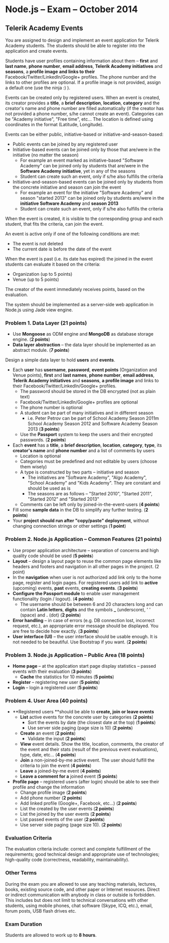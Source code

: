 # Node.js – Exam – October 2014
## Telerik Academy Events

You are assigned to design and implement an event application for Telerik Academy students. The students should be able to register into the application and create events.

Students have user profiles containing information about them – **first** and **last name**, **phone number**, **email address**, **Telerik Academy initiatives** and **seasons**, a **profile image** **and links to their** Facebook/Twitter/LinkedIn/Google+ profiles. The phone number and the links to other profiles are optional. If a profile image is not provided, assign a default one (use the ninja :) ).

Events can be created only by registered users. When an event is created, its creator provides a **title**, a **brief description**, **location**, **category** and the creator's name and phone number are filled automatically (if the creator has not provided a phone number, s/he cannot create an event). Categories can be "Academy initiative", "Free time", etc… The location is defined using coordinates in the format (Latitude, Longitude).

Events can be either public, initiative-based or initiative-and-season-based:
- Public events can be joined by any registered user
- Initiative-based events can be joined only by those that are/were in the initiative (no matter the season)
  - For example an event marked as initiative-based "Software Academy” can be joined only by students that are/were in the **Software Academy initiative**, yet in any of the seasons
  - Student can create such an event, only if s/he also fulfills the criteria
- Initiative-and-season-based events can be joined only by students from the concrete initiative and season can join the event
  - For example an event for the initiative "Software Academy" and season "started 2013" can be joined only by students are/were in the **initiative Software Academy** and **season 2013**
  - Student can create such an event, only if s/he also fulfills the criteria

When the event is created, it is visible to the corresponding group and each student, that fits the criteria, can join the event.

An event is active only if one of the following conditions are met:
- The event is not deleted
- The current date is before the date of the event

When the event is past (i.e. its date has expired) the joined in the event students can evaluate it based on the criteria:
- Organization (up to 5 points)
- Venue (up to 5 points)

The creator of the event immediately receives points, based on the evaluation.

The system should be implemented as a server-side web application in Node.js using Jade view engine.

### Problem 1. Data Layer (21 points)
- Use **Mongoose** as ODM engine and **MongoDB** as database storage engine. (**2 points**)
- **Data layer abstraction** – the data layer should be implemented as an abstract module. (**7 points**)

Design a simple data layer to hold **users** and **events**.
- Each **user** has **username**, **password**, **event points** (Organization and Venue points), **first** and **last names**, **phone number**, **email address**, **Telerik Academy initiatives** and **seasons**, **a profile image** and links to their Facebook/Twitter/LinkedIn/Google+ profiles.
  - The password should be stored in the DB encrypted (not as plain text)
  - Facebook/Twitter/LinkedIn/Google+ profiles are optional
  - The phone number is optional
  - A student can be part of many initiatives and in different season
    - i.e. Peter Petrov can be part of School Academy Season 2011m School Academy Season 2012 and Software Academy Season 2013 (**3 points**)
  - Use the **Passport** system to keep the users and their encrypted passwords. (**2 points**)
- Each **event** has a **title**, a **brief description**, **location**, **category**, **type**, its **creator's name** and **phone number** and a list of comments by users
  - Location is optional
  - Categories must be predefined and not editable by users (choose them wisely)
  - A type is constructed by two parts – initiative and season
    - The initiatives are "Software Academy", "Algo Academy", "School Academy" and "Kids Academy". They are constant and should be used as is
    - The seasons are as follows – "Started 2010", "Started 2011", "Started 2012" and "Started 2013"
  - Comments can be left only by joined-in-the-event-users (**4 points**)
- Fill some **sample data** in the DB to simplify any further testing. (**2 points**)
- Your **project should run after "copy/paste" deployment**, without changing connection strings or other settings (**1 point**)

### Problem 2. Node.js Application – Common Features (21 points)
- Use proper application architecture – separation of concerns and high quality code should be used (**5 points**)
- **Layout** – design a layout page to reuse the common page elements like headers and footers and navigation in all other pages in the project. (2 point)
- In the **navigation** when user is not authorized add link only to the home page, register and login pages.
For registered users add link to **active** (upcoming) events, **past** events, **creating events**. (**3 points**)
- **Configure the Passport module** to enable user management functionality (login / logout). (**4 points**)
  - The username should be between 6 and 20 characters long and can contain **Latin letters**, **digits** and the symbols **\_** (underscore), ' ' (space) and **.** (dot) (**2 points**)
- **Error handling** – in case of errors (e.g. DB connection lost, incorrect request, etc.), an appropriate error message should be displayed. You are free to decide how exactly.  (**3 points**)
- **User interface (UI)** – the user interface should be usable enough. It is not needed to be beautiful. Use Bootstrap if you want.  (**2 points**)

### Problem 3. Node.js Application – Public Area (18 points)
- **Home page** – at the application start page display statistics – passed events with their evaluation (**3 points**)
  - **Cache** the statistics for 10 minutes (**5 points**)
- **Register** – registering new user (**5 points**)
- **Login** – login a registered user (**5 points**)

### Problem 4. User Area (40 points)
- **Registered users **should be able to **create, join or leave events**
  - **List** active events for the concrete user by categories (**2 points**)
    - Sort the events by date (the closest date at the top) (**1 points**)
    - Use server side paging (page size is 10) (**2 points**)
  - **Create** an event (**2 points**)
    - Validate the input (**2 points**)
  - **View** event details. Show the title, location, comments, the creator of the event and their stats (result of the previous event evaluations), type, date, etc… (**4 points**)
  - **Join** a non-joined-by-me active event. The user should fulfill the criteria to join the event (**4 points**)
  - **Leave** a joined-by-me event (**4 points**)
  - **Leave a comment for a** joined event (**5 points**)
- **Profile page** – registered users (after login) should be able to see their profile and change the information
  - Change profile image (**2 points**)
  - Add phone number (**2 points**)
  - Add linked profile (Google+, Facebook, etc…) (**2 points**)
  - List the created by the user events (**2 points**)
  - List the joined by the user events (**2 points**)
  - List passed events of the user (**2 points**)
  - Use server side paging (page size 10). (**2 points**)

### Evaluation Criteria
The evaluation criteria include: correct and complete fulfillment of the requirements; good technical design and appropriate use of technologies; high-quality code (correctness, readability, maintainability).

### Other Terms
During the exam you are allowed to use any teaching materials, lectures, books, existing source code, and other paper or Internet resources. Direct or indirect communication with anybody in class or outside is forbidden. This includes but does not limit to technical conversations with other students, using mobile phones, chat software (Skype, ICQ, etc.), email, forum posts, USB flash drives etc.

### Exam Duration
Students are allowed to work up to **8 hours**.
